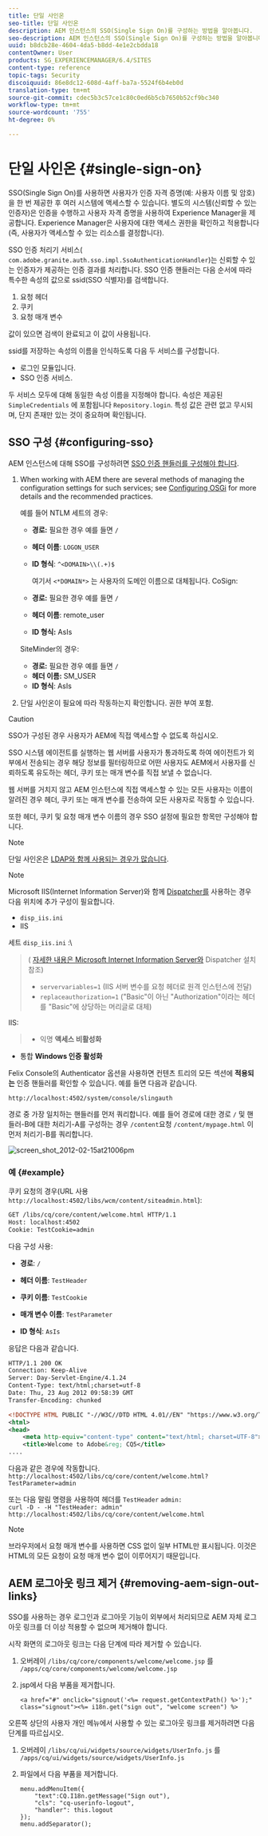 ```yaml
---
title: 단일 사인온
seo-title: 단일 사인온
description: AEM 인스턴스의 SSO(Single Sign On)를 구성하는 방법을 알아봅니다.
seo-description: AEM 인스턴스의 SSO(Single Sign On)를 구성하는 방법을 알아봅니다.
uuid: b8dcb28e-4604-4da5-b8dd-4e1e2cbdda18
contentOwner: User
products: SG_EXPERIENCEMANAGER/6.4/SITES
content-type: reference
topic-tags: Security
discoiquuid: 86e8dc12-608d-4aff-ba7a-5524f6b4eb0d
translation-type: tm+mt
source-git-commit: cdec5b3c57ce1c80c0ed6b5cb7650b52cf9bc340
workflow-type: tm+mt
source-wordcount: '755'
ht-degree: 0%

---
```



# 단일 사인온 {#single-sign-on}

SSO(Single Sign On)를 사용하면 사용자가 인증 자격 증명(예: 사용자 이름 및 암호)을 한 번 제공한 후 여러 시스템에 액세스할 수 있습니다. 별도의 시스템(신뢰할 수 있는 인증자)은 인증을 수행하고 사용자 자격 증명을 사용하여 Experience Manager을 제공합니다. Experience Manager은 사용자에 대한 액세스 권한을 확인하고 적용합니다(즉, 사용자가 액세스할 수 있는 리소스를 결정합니다).

SSO 인증 처리기 서비스( `com.adobe.granite.auth.sso.impl.SsoAuthenticationHandler`)는 신뢰할 수 있는 인증자가 제공하는 인증 결과를 처리합니다. SSO 인증 핸들러는 다음 순서에 따라 특수한 속성의 값으로 ssid(SSO 식별자)를 검색합니다.

1. 요청 헤더
1. 쿠키
1. 요청 매개 변수

값이 있으면 검색이 완료되고 이 값이 사용됩니다.

ssid를 저장하는 속성의 이름을 인식하도록 다음 두 서비스를 구성합니다.

* 로그인 모듈입니다.
* SSO 인증 서비스.

두 서비스 모두에 대해 동일한 속성 이름을 지정해야 합니다. 속성은 제공된 `SimpleCredentials` 에 포함됩니다 `Repository.login`. 특성 값은 관련 없고 무시되며, 단지 존재만 있는 것이 중요하며 확인됩니다.

## SSO 구성 {#configuring-sso}

AEM 인스턴스에 대해 SSO를 구성하려면 [SSO 인증 핸들러를 구성해야 합니다](/help/sites-deploying/osgi-configuration-settings.md#adobegranitessoauthenticationhandler).

1. When working with AEM there are several methods of managing the configuration settings for such services; see [Configuring OSGi](/help/sites-deploying/configuring-osgi.md) for more details and the recommended practices.

   예를 들어 NTLM 세트의 경우:

   * **경로:** 필요한 경우 예를 들면 `/`
   * **헤더 이름**: `LOGON_USER`
   * **ID 형식**: `^<DOMAIN>\\(.+)$`

      여기서 `<*DOMAIN*>` 는 사용자의 도메인 이름으로 대체됩니다.
   CoSign:

   * **경로:** 필요한 경우 예를 들면 `/`
   * **헤더 이름**: remote_user
   * **ID 형식:** AsIs

   SiteMinder의 경우:

   * **경로:** 필요한 경우 예를 들면 `/`
   * **헤더 이름:** SM_USER
   * **ID 형식**: AsIs



1. 단일 사인온이 필요에 따라 작동하는지 확인합니다. 권한 부여 포함.

>[!CAUTION]
>
>SSO가 구성된 경우 사용자가 AEM에 직접 액세스할 수 없도록 하십시오.
>
>SSO 시스템 에이전트를 실행하는 웹 서버를 사용자가 통과하도록 하여 에이전트가 외부에서 전송되는 경우 해당 정보를 필터링하므로 어떤 사용자도 AEM에서 사용자를 신뢰하도록 유도하는 헤더, 쿠키 또는 매개 변수를 직접 보낼 수 없습니다.
>
>웹 서버를 거치지 않고 AEM 인스턴스에 직접 액세스할 수 있는 모든 사용자는 이름이 알려진 경우 헤더, 쿠키 또는 매개 변수를 전송하여 모든 사용자로 작동할 수 있습니다.
>
>또한 헤더, 쿠키 및 요청 매개 변수 이름의 경우 SSO 설정에 필요한 항목만 구성해야 합니다.


>[!NOTE]
>
>단일 사인온은 [LDAP와 함께 사용되는 경우가 많습니다](/help/sites-administering/ldap-config.md).

>[!NOTE]
>
>Microsoft IIS(Internet Information Server)와 함께 [Dispatcher를](https://helpx.adobe.com/experience-manager/dispatcher/using/dispatcher.html) 사용하는 경우 다음 위치에 추가 구성이 필요합니다.
>
>* `disp_iis.ini`
>* IIS

>
>
세트 `disp_iis.ini` :\
>( [자세한 내용은 Microsoft Internet Information Server와](https://helpx.adobe.com/experience-manager/dispatcher/using/dispatcher-install.html#microsoft-internet-information-server) Dispatcher 설치 참조)
>
>* `servervariables=1` (IIS 서버 변수를 요청 헤더로 원격 인스턴스에 전달)
>* `replaceauthorization=1` (&quot;Basic&quot;이 아닌 &quot;Authorization&quot;이라는 헤더를 &quot;Basic&quot;에 상당하는 머리글로 대체)

>
>
IIS:
>
>* 익명 **액세스 비활성화**
   >
   >
* 통합 **Windows 인증 활성화**

>



Felix Console의 Authenticator 옵션을 사용하면 컨텐츠 트리의 모든 섹션에 **적용되는** 인증 핸들러를 확인할 수 있습니다. 예를 들면 다음과 같습니다.

`http://localhost:4502/system/console/slingauth`

경로 중 가장 일치하는 핸들러를 먼저 쿼리합니다. 예를 들어 경로에 대한 경로 `/` 및 핸들러-B에 대한 처리기-A를 구성하는 경우 `/content`요청 `/content/mypage.html` 이 먼저 처리기-B를 쿼리합니다.

![screen_shot_2012-02-15at21006pm](assets/screen_shot_2012-02-15at21006pm.png)

### 예 {#example}

쿠키 요청의 경우(URL 사용 `http://localhost:4502/libs/wcm/content/siteadmin.html`):

```xml
GET /libs/cq/core/content/welcome.html HTTP/1.1
Host: localhost:4502
Cookie: TestCookie=admin
```

다음 구성 사용:

* **경로**: `/`

* **헤더 이름**: `TestHeader`

* **쿠키 이름**: `TestCookie`

* **매개 변수 이름**: `TestParameter`

* **ID 형식**: `AsIs`

응답은 다음과 같습니다.

```xml
HTTP/1.1 200 OK
Connection: Keep-Alive
Server: Day-Servlet-Engine/4.1.24 
Content-Type: text/html;charset=utf-8
Date: Thu, 23 Aug 2012 09:58:39 GMT
Transfer-Encoding: chunked

<!DOCTYPE HTML PUBLIC "-//W3C//DTD HTML 4.01//EN" "https://www.w3.org/TR/html4/strict.dtd">
<html>
<head>
    <meta http-equiv="content-type" content="text/html; charset=UTF-8">
    <title>Welcome to Adobe&reg; CQ5</title>
....
```

다음과 같은 경우에 작동합니다.\
`http://localhost:4502/libs/cq/core/content/welcome.html?TestParameter=admin`

또는 다음 말림 명령을 사용하여 헤더를 `TestHeader` `admin:`\
`curl -D - -H "TestHeader: admin" http://localhost:4502/libs/cq/core/content/welcome.html`

>[!NOTE]
>
>브라우저에서 요청 매개 변수를 사용하면 CSS 없이 일부 HTML만 표시됩니다. 이것은 HTML의 모든 요청이 요청 매개 변수 없이 이루어지기 때문입니다.

## AEM 로그아웃 링크 제거 {#removing-aem-sign-out-links}

SSO를 사용하는 경우 로그인과 로그아웃 기능이 외부에서 처리되므로 AEM 자체 로그아웃 링크를 더 이상 적용할 수 없으며 제거해야 합니다.

시작 화면의 로그아웃 링크는 다음 단계에 따라 제거할 수 있습니다.

1. 오버레이 `/libs/cq/core/components/welcome/welcome.jsp` 를 `/apps/cq/core/components/welcome/welcome.jsp`
1. jsp에서 다음 부품을 제거합니다.

   `<a href="#" onclick="signout('<%= request.getContextPath() %>');" class="signout"><%= i18n.get("sign out", "welcome screen") %>`

오른쪽 상단의 사용자 개인 메뉴에서 사용할 수 있는 로그아웃 링크를 제거하려면 다음 단계를 따르십시오.

1. 오버레이 `/libs/cq/ui/widgets/source/widgets/UserInfo.js` 를 `/apps/cq/ui/widgets/source/widgets/UserInfo.js`

1. 파일에서 다음 부품을 제거합니다.

   ```
   menu.addMenuItem({
       "text":CQ.I18n.getMessage("Sign out"),
       "cls": "cq-userinfo-logout",
       "handler": this.logout
   });
   menu.addSeparator();
   ```

